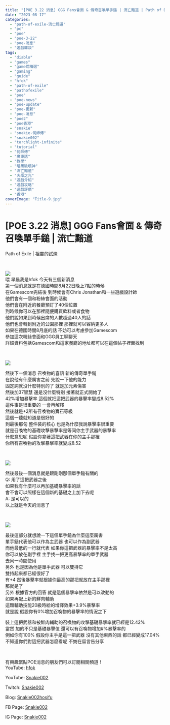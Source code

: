 ```yaml
---
title: "[POE 3.22 消息] GGG Fans會面 & 傳奇召喚單手鎚 | 流亡黯道 | Path of Exile | 祖靈的試煉"
date: "2023-08-17"
categories: 
  - "path-of-exile-流亡黯道"
  - "pc"
  - "poe"
  - "poe-3-22"
  - "poe-消息"
  - "遊戲雜談"
tags: 
  - "diablo"
  - "games"
  - "game荒精選"
  - "gaming"
  - "guide"
  - "hfok"
  - "path-of-exile"
  - "pathofexile"
  - "poe"
  - "poe-news"
  - "poe-update"
  - "poe-更新"
  - "poe-消息"
  - "poe2"
  - "poe香港"
  - "snakie"
  - "snakie-何師傅"
  - "snakie002"
  - "torchlight-infinite"
  - "tutorial"
  - "何師傅"
  - "廣東話"
  - "教學"
  - "暗黑破壞神"
  - "流亡黯道"
  - "火炬之光"
  - "遊戲介紹"
  - "遊戲攻略"
  - "遊戲評價"
  - "香港"
coverImage: "Title-9.jpg"
---
```


# \[POE 3.22 消息\] GGG Fans會面 & 傳奇召喚單手鎚 | 流亡黯道  
Path of Exile | 祖靈的試煉

  
   

  
![](WordPress/1-1-German-fans-meet-1024x576.png)  
喂 早晨我是hfok 今天有三個新消息  
第一個消息就是在德國時間8月22日晚上7點的時候  
在Gamescom完結後 到時候會有Chris Jonathan和一些遊戲設計師  
他們會有一個和粉絲會面的活動  
他們會在附近的餐廳預訂了40個位置  
到時候你可以在那裡隨便購買飲料或者食物  
他們說如果到時候出席的人數超過40人的話  
他們也會轉到附近的公園那裡 那裡就可以容納更多人  
如果在德國時間8月底的話 不妨可以考慮參加Gamescom  
參加這次粉絲會面和GGG員工聊聊天  
詳細資料包括Gamescom和這家餐廳的地址都可以在這個帖子裡面找到  

  
   

  
![](WordPress/2-1-Sceptre-1024x576.png)  

  
然後下一個消息 召喚物的喜訊 新的傳奇單手鎚  
在說他有什麼厲害之前 先說一下他的能力  
固定詞就沒什麼特別的了 就是加元素傷害  
然後加37智慧 還是沒什麼特別 接著就正式開始了  
42%增加暴擊率 這個就把這把武器的暴擊率變成8.52%  
這件事是很重要的 一會再解釋  
然後就是+2所有召喚物的寶石等級  
這個一聽就知道是很好的  
到最後那句 整件裝的核心 也是為什麼我說暴擊率很重要  
就是召喚物的基礎攻擊暴擊率是等同你主手武器的暴擊率  
什麼意思呢 假設你拿著這把武器在你的主手那裡  
你所有召喚物的攻擊暴擊率就變成8.52  

  
   

  
![](WordPress/3-1-RAQ-300x54.png)  

  
然後最後一個消息就是跟剛剛那個單手鎚有關的  
Q: 用了這把武器之後  
如果我有什麼可以再加基礎暴擊率的話  
會不會可以照樣在這個新的基礎之上加下去呢  
A: 是可以的  
以上就是今天的消息了  

  
   

  
![](WordPress/4-1-300x130.png)  

  
最後這部分就想說一下這個單手鎚為什麼這麼厲害  
單手鎚代表他可以作為主武器 也可以作為副武器  
而他最低的一行就代表 如果你這把武器的暴擊率不是太高  
你可以放在副手裡 主手找一把更高暴擊率的單手武器  
去同一時間使用  
另外 也是因為他是單手武器 可以雙持它  
雙持起來都已經很好了  
有+4 然後暴擊率就根據你最高的那把就放在主手那裡  
那就是了  
另外 根據官方的回答 就是這個暴擊率依然是可以改動的  
如果再配上新的鮮肉輔助  
這顆輔助技能20級時給的增譯效果+3.9%暴擊率  
就是說 假設你有0%增加召喚物的暴擊率的情況之下  

  
裝上這把武器和被鮮肉輔助的召喚物的攻擊基礎暴擊率就已經是12.42%  
當然 加的不只是基礎暴擊值 還可以有召喚物增加#%暴擊率的  
例如你有100% 假設你主手是這一把武器 沒有其他東西的話 都已經變成17.04%  
不知道你們對這把武器怎麼看呢 不妨在留言告分享  

  
   

  
有興趣緊貼POE消息的朋友們可以訂閱相關頻道！  
YouTube: [hfok](https://www.youtube.com/channel/UC2m4uqcEr8pIxkO6odaDHjw/)  

  
  

  
YouTube: [Snakie002](https://www.youtube.com/c/Snakie002/)  

  
Twitch: [Snakie002](https://www.twitch.tv/snakie002/)  

  
Blog: [Snakie002hosifu](https://snakie002hosifu.blog/)  

  
FB Page: [Snakie002](https://www.facebook.com/Snakie002/)  

  
IG Page: [Snakie002](https://www.instagram.com/snakie002/)
